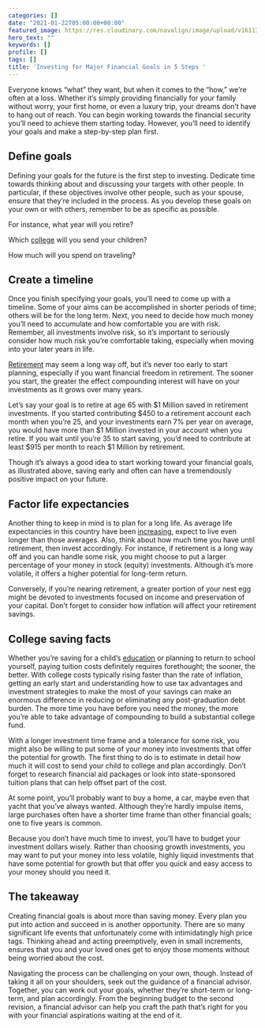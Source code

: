 ```yaml
---
categories: []
date: "2021-01-22T05:00:00+00:00"
featured_image: https://res.cloudinary.com/navalign/image/upload/v1611347422/bulls-eye-1044725_1920_xxdlww.jpg
hero_text: ""
keywords: []
profile: []
tags: []
title: 'Investing for Major Financial Goals in 5 Steps '
---
```

Everyone knows “what” they want, but when it comes to the “how,” we’re often at a loss. Whether it’s simply providing financially for your family without worry, your first home, or even a luxury trip, your dreams don’t have to hang out of reach. You can begin working towards the financial security you’ll need to achieve them starting today. However, you’ll need to identify your goals and make a step-by-step plan first. 

## Define goals

Defining your goals for the future is the first step to investing. Dedicate time towards thinking about and discussing your targets with other people. In particular, if these objectives involve other people, such as your spouse, ensure that they’re included in the process. As you develop these goals on your own or with others, remember to be as specific as possible.

For instance, what year will you retire?

Which [college](https://navalign.com/updates/4-financial-priorities-young-families-should-address/) will you send your children?

How much will you spend on traveling?

## Create a timeline

Once you finish specifying your goals, you’ll need to come up with a timeline. Some of your aims can be accomplished in shorter periods of time; others will be for the long term. Next, you need to decide how much money you’ll need to accumulate and how comfortable you are with risk. Remember, all investments involve risk, so it’s important to seriously consider how much risk you’re comfortable taking, especially when moving into your later years in life.

[Retirement](https://navalign.com/updates/how-to-retire-before-60/) may seem a long way off, but it’s never too early to start planning, especially if you want financial freedom in retirement. The sooner you start, the greater the effect compounding interest will have on your investments as it grows over many years.

Let’s say your goal is to retire at age 65 with $1 Million saved in retirement investments. If you started contributing $450 to a retirement account each month when you’re 25, and your investments earn 7% per year on average, you would have more than $1 Million invested in your account when you retire. If you wait until you’re 35 to start saving, you’d need to contribute at least $915 per month to reach $1 Million by retirement.

Though it’s always a good idea to start working toward your financial goals, as illustrated above, saving early and often can have a tremendously positive impact on your future.

## Factor life expectancies

Another thing to keep in mind is to plan for a long life. As average life expectancies in this country have been [increasing](https://www.worldometers.info/demographics/life-expectancy/), expect to live even longer than those averages. Also, think about how much time you have until retirement, then invest accordingly. For instance, if retirement is a long way off and you can handle some risk, you might choose to put a larger percentage of your money in stock (equity) investments. Although it’s more volatile, it offers a higher potential for long-term return. 

Conversely, if you’re nearing retirement, a greater portion of your nest egg might be devoted to investments focused on income and preservation of your capital. Don’t forget to consider how inflation will affect your retirement savings.

## College saving facts

Whether you’re saving for a child’s [education](https://navalign.com/updates/how-to-prioritize-between-your-retirement-and-children-s-education/) or planning to return to school yourself, paying tuition costs definitely requires forethought; the sooner, the better. With college costs typically rising faster than the rate of inflation, getting an early start and understanding how to use tax advantages and investment strategies to make the most of your savings can make an enormous difference in reducing or eliminating any post-graduation debt burden. The more time you have before you need the money, the more you’re able to take advantage of compounding to build a substantial college fund.

With a longer investment time frame and a tolerance for some risk, you might also be willing to put some of your money into investments that offer the potential for growth. The first thing to do is to estimate in detail how much it will cost to send your child to college and plan accordingly. Don’t forget to research financial aid packages or look into state-sponsored tuition plans that can help offset part of the cost.

At some point, you’ll probably want to buy a home, a car, maybe even that yacht that you’ve always wanted. Although they’re hardly impulse items, large purchases often have a shorter time frame than other financial goals; one to five years is common.

Because you don’t have much time to invest, you’ll have to budget your investment dollars wisely. Rather than choosing growth investments, you may want to put your money into less volatile, highly liquid investments that have some potential for growth but that offer you quick and easy access to your money should you need it.

## The takeaway

Creating financial goals is about more than saving money. Every plan you put into action and succeed in is another opportunity. There are so many significant life events that unfortunately come with intimidatingly high price tags. Thinking ahead and acting preemptively, even in small increments, ensures that you and your loved ones get to enjoy those moments without being worried about the cost.

Navigating the process can be challenging on your own, though. Instead of taking it all on your shoulders, seek out the guidance of a financial advisor. Together, you can work out your goals, whether they’re short-term or long-term, and plan accordingly. From the beginning budget to the second revision, a financial advisor can help you craft the path that’s right for you with your financial aspirations waiting at the end of it.